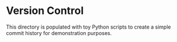 # Version Control

This directory is populated with toy Python scripts to create a simple commit history for demonstration purposes.
